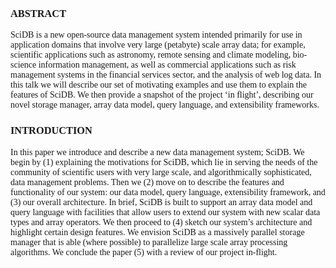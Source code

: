 <font face="微软雅黑">

### ABSTRACT
SciDB is a new open-source data management system intended primarily for use in application domains that
involve very large (petabyte) scale array data; for example, scientific applications such as astronomy, remote sensing and climate modeling, bio-science information management, as well as commercial applications such as risk management systems in the financial services sector, and the analysis of web log data. In this talk we will describe our set of motivating examples and use them to explain the features of SciDB. We then provide a snapshot of the project ‘in flight’, describing our novel storage manager, array data model, query language, and extensibility frameworks.
### INTRODUCTION
In this paper we introduce and describe a new data management system; SciDB. We begin by (1) explaining the motivations for SciDB, which lie in serving the needs of the community of scientific users with very large scale, and algorithmically sophisticated, data management problems. Then we (2) move on to describe the features and functionality of our system: our data model, query language, extensibility framework, and (3) our overall architecture. In brief, SciDB is built to support an array data model and query language with facilities that allow users to extend our system with new scalar data types and array operators. We then proceed to (4) sketch our system’s architecture and highlight certain design features. We envision SciDB as a massively parallel storage manager that is able (where possible) to parallelize large scale array processing algorithms. We conclude the paper (5) with a review of our project in-flight.